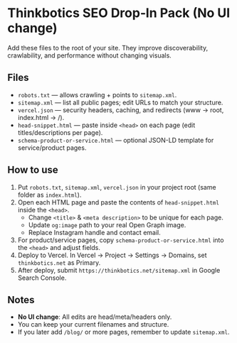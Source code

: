 # Thinkbotics SEO Drop‑In Pack (No UI change)
Add these files to the root of your site. They improve discoverability, crawlability, and performance without changing visuals.

## Files
- `robots.txt` — allows crawling + points to `sitemap.xml`.
- `sitemap.xml` — list all public pages; edit URLs to match your structure.
- `vercel.json` — security headers, caching, and redirects (www → root, index.html → /).
- `head-snippet.html` — paste inside `<head>` on each page (edit titles/descriptions per page).
- `schema-product-or-service.html` — optional JSON-LD template for service/product pages.

## How to use
1. Put `robots.txt`, `sitemap.xml`, `vercel.json` in your project root (same folder as `index.html`).
2. Open each HTML page and paste the contents of `head-snippet.html` inside the `<head>`.
   - Change `<title>` & `<meta description>` to be unique for each page.
   - Update `og:image` path to your real Open Graph image.
   - Replace Instagram handle and contact email.
3. For product/service pages, copy `schema-product-or-service.html` into the `<head>` and adjust fields.
4. Deploy to Vercel. In Vercel → Project → Settings → Domains, set `thinkbotics.net` as Primary.
5. After deploy, submit `https://thinkbotics.net/sitemap.xml` in Google Search Console.

## Notes
- **No UI change**: All edits are head/meta/headers only.
- You can keep your current filenames and structure.
- If you later add `/blog/` or more pages, remember to update `sitemap.xml`.
